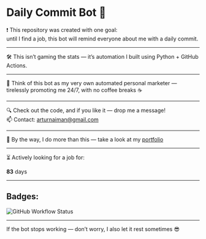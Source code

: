 # Daily Commit Bot 🤖

❗ This repository was created with one goal:  
until I find a job, this bot will remind everyone about me with a daily commit.

---

🛠 This isn’t gaming the stats — it’s automation I built using Python + GitHub Actions.

---

🤖 Think of this bot as my very own automated personal marketer — tirelessly promoting me 24/7, with no coffee breaks ☕

---

🔍 Check out the code, and if you like it — drop me a message!  
📫 Contact: [arturnaiman@gmail.com](mailto:arturnaiman@gmail.com)

---

🧠 By the way, I do more than this — take a look at my [portfolio](https://artur-nayman.github.io/personal-portfolio/)

---

⏳ Actively looking for a job for:  

<!-- START_COUNTER -->
**83** days
<!-- END_COUNTER -->

---

## Badges:

![GitHub Workflow Status](https://img.shields.io/github/actions/workflow/status/Artur-Nayman/Daily-Commit/daily.yml?branch=master)  

---

If the bot stops working — don’t worry, I also let it rest sometimes 😎
